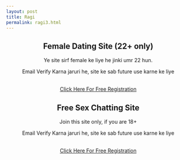 ```yaml
---
layout: post
title: Ragi
permalink: ragi3.html
---
```


<section class="main col col-lg-12 visible-xs">
<div class="jumbotron">
<center>
<h2>Female Dating Site (22+ only)</h2>
<p> Ye site sirf female ke liye he jinki umr 22 hun.</p>
<p>Email Verify Karna jaruri he, site ke sab future use karne ke liye</p><br/>
<a class="btn btn-primary btn-lg" href="http://nbeatrk.com/mt/y224x2c484s233t224q2u234/&subid3=ragi3" role="button" rel="nofollow"> Click Here For Free Registration </a><br/>
</center>
</div></section>
      
<section class="main col col-lg-12 visible-lg visible-md">
<div class="jumbotron">
<center>
<h2>Free Sex Chatting Site</h2>
<p>Join this site only, if you are 18+<br/></p>
<p>Email Verify Karna jaruri he, site ke sab future use karne ke liye</p><br/>
<a class="btn btn-primary btn-lg" href="http://cldadlt.com/?a=29307&c=73006&s1=" role="button" rel="nofollow"> Click Here For Free Registration</a><br/>
</center>
</div></section>





